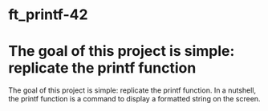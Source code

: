 # ft_printf-42

###

<diva lign="center">
<h1>The goal of this project is simple: replicate the printf function</h1>
	<p>
		The goal of this project is simple: replicate the printf function.
		In a nutshell, the printf function is a command to display a formatted string on the screen.
	</p>
</div>
